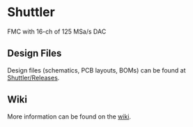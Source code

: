 # Shuttler

FMC with 16-ch of 125 MSa/s DAC

## Design Files

Design files (schematics, PCB layouts, BOMs) can be found at [Shuttler/Releases](https://github.com/sinara-hw/Shuttler/releases).

## Wiki

More information can be found on the [wiki](https://github.com/sinara-hw/Shuttler/wiki).
